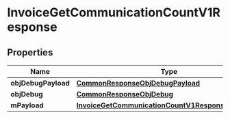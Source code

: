 

# InvoiceGetCommunicationCountV1Response

## Properties

Name | Type | Description | Notes
------------ | ------------- | ------------- | -------------
**objDebugPayload** | [**CommonResponseObjDebugPayload**](CommonResponseObjDebugPayload.md) |  | 
**objDebug** | [**CommonResponseObjDebug**](CommonResponseObjDebug.md) |  |  [optional]
**mPayload** | [**InvoiceGetCommunicationCountV1ResponseMPayload**](InvoiceGetCommunicationCountV1ResponseMPayload.md) |  | 




